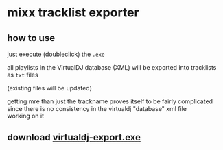 # mixx tracklist exporter

## how to use

just execute (doubleclick) the `.exe`

all playlists in the VirtualDJ database (XML) will be exported into tracklists as `txt` files

(existing files will be updated)

getting mre than just the trackname proves itself to be fairly complicated 
since there is no consistency in the virtualdj "database" xml file  
working on it

## download [virtualdj-export.exe](https://github.com/NikkyAI/setlist-export/releases/download/nightly/mixxx-export.exe)
